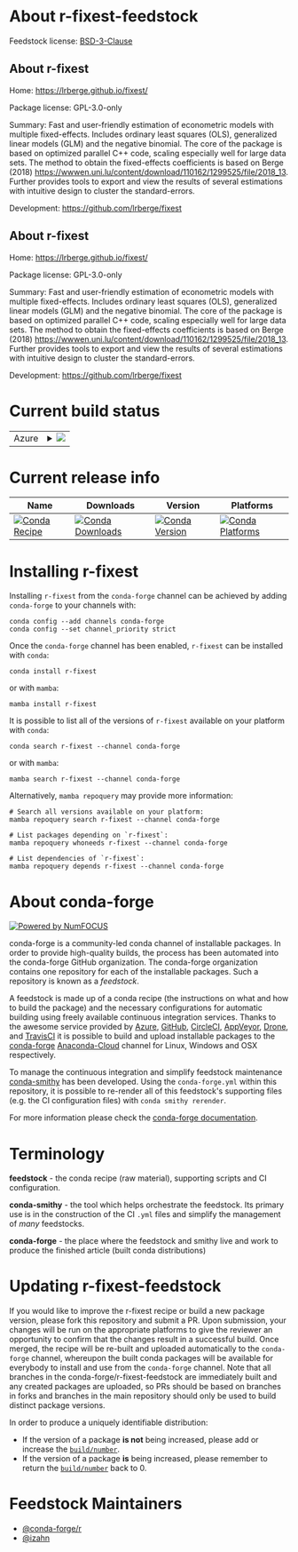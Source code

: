 About r-fixest-feedstock
========================

Feedstock license: [BSD-3-Clause](https://github.com/conda-forge/r-fixest-feedstock/blob/main/LICENSE.txt)


About r-fixest
--------------

Home: https://lrberge.github.io/fixest/

Package license: GPL-3.0-only

Summary: Fast and user-friendly estimation of econometric models with multiple fixed-effects. Includes ordinary least squares (OLS), generalized linear models (GLM) and the negative binomial. The core of the package is based on optimized parallel C++ code, scaling especially well for large data sets. The method to obtain the fixed-effects coefficients is based on Berge (2018) <https://wwwen.uni.lu/content/download/110162/1299525/file/2018_13>. Further provides tools to export and view the results of several estimations with intuitive design to cluster the standard-errors.

Development: https://github.com/lrberge/fixest

About r-fixest
--------------

Home: https://lrberge.github.io/fixest/

Package license: GPL-3.0-only

Summary: Fast and user-friendly estimation of econometric models with multiple fixed-effects. Includes ordinary least squares (OLS), generalized linear models (GLM) and the negative binomial. The core of the package is based on optimized parallel C++ code, scaling especially well for large data sets. The method to obtain the fixed-effects coefficients is based on Berge (2018) <https://wwwen.uni.lu/content/download/110162/1299525/file/2018_13>. Further provides tools to export and view the results of several estimations with intuitive design to cluster the standard-errors.

Development: https://github.com/lrberge/fixest

Current build status
====================


<table>
    
  <tr>
    <td>Azure</td>
    <td>
      <details>
        <summary>
          <a href="https://dev.azure.com/conda-forge/feedstock-builds/_build/latest?definitionId=12807&branchName=main">
            <img src="https://dev.azure.com/conda-forge/feedstock-builds/_apis/build/status/r-fixest-feedstock?branchName=main">
          </a>
        </summary>
        <table>
          <thead><tr><th>Variant</th><th>Status</th></tr></thead>
          <tbody><tr>
              <td>linux_64_r_base4.2</td>
              <td>
                <a href="https://dev.azure.com/conda-forge/feedstock-builds/_build/latest?definitionId=12807&branchName=main">
                  <img src="https://dev.azure.com/conda-forge/feedstock-builds/_apis/build/status/r-fixest-feedstock?branchName=main&jobName=linux&configuration=linux%20linux_64_r_base4.2" alt="variant">
                </a>
              </td>
            </tr><tr>
              <td>linux_64_r_base4.3</td>
              <td>
                <a href="https://dev.azure.com/conda-forge/feedstock-builds/_build/latest?definitionId=12807&branchName=main">
                  <img src="https://dev.azure.com/conda-forge/feedstock-builds/_apis/build/status/r-fixest-feedstock?branchName=main&jobName=linux&configuration=linux%20linux_64_r_base4.3" alt="variant">
                </a>
              </td>
            </tr><tr>
              <td>osx_64_r_base4.2</td>
              <td>
                <a href="https://dev.azure.com/conda-forge/feedstock-builds/_build/latest?definitionId=12807&branchName=main">
                  <img src="https://dev.azure.com/conda-forge/feedstock-builds/_apis/build/status/r-fixest-feedstock?branchName=main&jobName=osx&configuration=osx%20osx_64_r_base4.2" alt="variant">
                </a>
              </td>
            </tr><tr>
              <td>osx_64_r_base4.3</td>
              <td>
                <a href="https://dev.azure.com/conda-forge/feedstock-builds/_build/latest?definitionId=12807&branchName=main">
                  <img src="https://dev.azure.com/conda-forge/feedstock-builds/_apis/build/status/r-fixest-feedstock?branchName=main&jobName=osx&configuration=osx%20osx_64_r_base4.3" alt="variant">
                </a>
              </td>
            </tr><tr>
              <td>osx_arm64_r_base4.2</td>
              <td>
                <a href="https://dev.azure.com/conda-forge/feedstock-builds/_build/latest?definitionId=12807&branchName=main">
                  <img src="https://dev.azure.com/conda-forge/feedstock-builds/_apis/build/status/r-fixest-feedstock?branchName=main&jobName=osx&configuration=osx%20osx_arm64_r_base4.2" alt="variant">
                </a>
              </td>
            </tr><tr>
              <td>osx_arm64_r_base4.3</td>
              <td>
                <a href="https://dev.azure.com/conda-forge/feedstock-builds/_build/latest?definitionId=12807&branchName=main">
                  <img src="https://dev.azure.com/conda-forge/feedstock-builds/_apis/build/status/r-fixest-feedstock?branchName=main&jobName=osx&configuration=osx%20osx_arm64_r_base4.3" alt="variant">
                </a>
              </td>
            </tr><tr>
              <td>win_64</td>
              <td>
                <a href="https://dev.azure.com/conda-forge/feedstock-builds/_build/latest?definitionId=12807&branchName=main">
                  <img src="https://dev.azure.com/conda-forge/feedstock-builds/_apis/build/status/r-fixest-feedstock?branchName=main&jobName=win&configuration=win%20win_64_" alt="variant">
                </a>
              </td>
            </tr>
          </tbody>
        </table>
      </details>
    </td>
  </tr>
</table>

Current release info
====================

| Name | Downloads | Version | Platforms |
| --- | --- | --- | --- |
| [![Conda Recipe](https://img.shields.io/badge/recipe-r--fixest-green.svg)](https://anaconda.org/conda-forge/r-fixest) | [![Conda Downloads](https://img.shields.io/conda/dn/conda-forge/r-fixest.svg)](https://anaconda.org/conda-forge/r-fixest) | [![Conda Version](https://img.shields.io/conda/vn/conda-forge/r-fixest.svg)](https://anaconda.org/conda-forge/r-fixest) | [![Conda Platforms](https://img.shields.io/conda/pn/conda-forge/r-fixest.svg)](https://anaconda.org/conda-forge/r-fixest) |

Installing r-fixest
===================

Installing `r-fixest` from the `conda-forge` channel can be achieved by adding `conda-forge` to your channels with:

```
conda config --add channels conda-forge
conda config --set channel_priority strict
```

Once the `conda-forge` channel has been enabled, `r-fixest` can be installed with `conda`:

```
conda install r-fixest
```

or with `mamba`:

```
mamba install r-fixest
```

It is possible to list all of the versions of `r-fixest` available on your platform with `conda`:

```
conda search r-fixest --channel conda-forge
```

or with `mamba`:

```
mamba search r-fixest --channel conda-forge
```

Alternatively, `mamba repoquery` may provide more information:

```
# Search all versions available on your platform:
mamba repoquery search r-fixest --channel conda-forge

# List packages depending on `r-fixest`:
mamba repoquery whoneeds r-fixest --channel conda-forge

# List dependencies of `r-fixest`:
mamba repoquery depends r-fixest --channel conda-forge
```


About conda-forge
=================

[![Powered by
NumFOCUS](https://img.shields.io/badge/powered%20by-NumFOCUS-orange.svg?style=flat&colorA=E1523D&colorB=007D8A)](https://numfocus.org)

conda-forge is a community-led conda channel of installable packages.
In order to provide high-quality builds, the process has been automated into the
conda-forge GitHub organization. The conda-forge organization contains one repository
for each of the installable packages. Such a repository is known as a *feedstock*.

A feedstock is made up of a conda recipe (the instructions on what and how to build
the package) and the necessary configurations for automatic building using freely
available continuous integration services. Thanks to the awesome service provided by
[Azure](https://azure.microsoft.com/en-us/services/devops/), [GitHub](https://github.com/),
[CircleCI](https://circleci.com/), [AppVeyor](https://www.appveyor.com/),
[Drone](https://cloud.drone.io/welcome), and [TravisCI](https://travis-ci.com/)
it is possible to build and upload installable packages to the
[conda-forge](https://anaconda.org/conda-forge) [Anaconda-Cloud](https://anaconda.org/)
channel for Linux, Windows and OSX respectively.

To manage the continuous integration and simplify feedstock maintenance
[conda-smithy](https://github.com/conda-forge/conda-smithy) has been developed.
Using the ``conda-forge.yml`` within this repository, it is possible to re-render all of
this feedstock's supporting files (e.g. the CI configuration files) with ``conda smithy rerender``.

For more information please check the [conda-forge documentation](https://conda-forge.org/docs/).

Terminology
===========

**feedstock** - the conda recipe (raw material), supporting scripts and CI configuration.

**conda-smithy** - the tool which helps orchestrate the feedstock.
                   Its primary use is in the construction of the CI ``.yml`` files
                   and simplify the management of *many* feedstocks.

**conda-forge** - the place where the feedstock and smithy live and work to
                  produce the finished article (built conda distributions)


Updating r-fixest-feedstock
===========================

If you would like to improve the r-fixest recipe or build a new
package version, please fork this repository and submit a PR. Upon submission,
your changes will be run on the appropriate platforms to give the reviewer an
opportunity to confirm that the changes result in a successful build. Once
merged, the recipe will be re-built and uploaded automatically to the
`conda-forge` channel, whereupon the built conda packages will be available for
everybody to install and use from the `conda-forge` channel.
Note that all branches in the conda-forge/r-fixest-feedstock are
immediately built and any created packages are uploaded, so PRs should be based
on branches in forks and branches in the main repository should only be used to
build distinct package versions.

In order to produce a uniquely identifiable distribution:
 * If the version of a package **is not** being increased, please add or increase
   the [``build/number``](https://docs.conda.io/projects/conda-build/en/latest/resources/define-metadata.html#build-number-and-string).
 * If the version of a package **is** being increased, please remember to return
   the [``build/number``](https://docs.conda.io/projects/conda-build/en/latest/resources/define-metadata.html#build-number-and-string)
   back to 0.

Feedstock Maintainers
=====================

* [@conda-forge/r](https://github.com/conda-forge/r/)
* [@izahn](https://github.com/izahn/)

